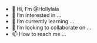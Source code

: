 - 👋 Hi, I’m @Hollylala
- 👀 I’m interested in ...
- 🌱 I’m currently learning ...
- 💞️ I’m looking to collaborate on ...
- 📫 How to reach me ...

<!---
Hollylala/Hollylala is a ✨ special ✨ repository because its `README.md` (this file) appears on your GitHub profile.
You can click the Preview link to take a look at your changes.
--->
